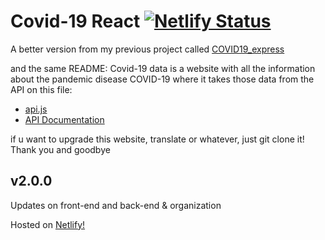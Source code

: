 # Covid-19 React [![Netlify Status](https://api.netlify.com/api/v1/badges/ea54ddb6-5437-4ede-a525-24d692fc46b2/deploy-status)](https://app.netlify.com/sites/pandemycovid/deploys)

A better version from my previous project called [COVID19_express](https://github.com/deepzS2/COVID19_express)

and the same README:
Covid-19 data is a website with all the information about the pandemic disease COVID-19 where it takes those data from the API on this file:

- [api.js](src/services/api.js)
- [API Documentation](https://corona.lmao.ninja)

if u want to upgrade this website, translate or whatever, just git clone it! Thank you and goodbye

## v2.0.0

Updates on front-end and back-end & organization

Hosted on [Netlify!](https://pandemycovid.netlify.com/)
